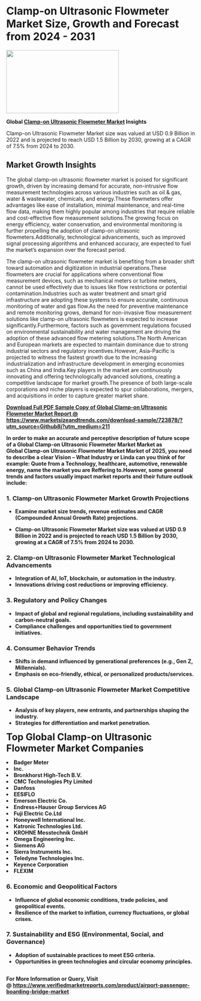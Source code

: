 <H1>Clamp-on Ultrasonic Flowmeter Market Size, Growth and Forecast from 2024 - 2031</H1><img class="aligncenter size-medium wp-image-584254" src="https://thirdeyenews.in/wp-content/uploads/2024/09/Global-Market-Research-300x168.jpeg" alt="" width="300" height="168" /><p><strong>Global&nbsp;<a href="https://www.marketsizeandtrends.com/download-sample/723878/?utm_source=Github8j?utm_medium=211">Clamp-on Ultrasonic Flowmeter Market</a> Insights</strong></p><p>Clamp-on Ultrasonic Flowmeter Market size was valued at USD 0.9 Billion in 2022 and is projected to reach USD 1.5 Billion by 2030, growing at a CAGR of 7.5% from 2024 to 2030.</p><p><h2>Market Growth Insights</h2> <p>The global clamp-on ultrasonic flowmeter market is poised for significant growth, driven by increasing demand for accurate, non-intrusive flow measurement technologies across various industries such as oil & gas, water & wastewater, chemicals, and energy.These flowmeters offer advantages like ease of installation, minimal maintenance, and real-time flow data, making them highly popular among industries that require reliable and cost-effective flow measurement solutions.The growing focus on energy efficiency, water conservation, and environmental monitoring is further propelling the adoption of clamp-on ultrasonic flowmeters.Additionally, technological advancements, such as improved signal processing algorithms and enhanced accuracy, are expected to fuel the market’s expansion over the forecast period.</p> <p><strong><a href="#"></a></strong></p> <p>The clamp-on ultrasonic flowmeter market is benefiting from a broader shift toward automation and digitization in industrial operations.These flowmeters are crucial for applications where conventional flow measurement devices, such as mechanical meters or turbine meters, cannot be used effectively due to issues like flow restrictions or potential contamination.Industries such as water treatment and smart grid infrastructure are adopting these systems to ensure accurate, continuous monitoring of water and gas flow.As the need for preventive maintenance and remote monitoring grows, demand for non-invasive flow measurement solutions like clamp-on ultrasonic flowmeters is expected to increase significantly.Furthermore, factors such as government regulations focused on environmental sustainability and water management are driving the adoption of these advanced flow metering solutions.The North American and European markets are expected to maintain dominance due to strong industrial sectors and regulatory incentives.However, Asia-Pacific is projected to witness the fastest growth due to the increasing industrialization and infrastructure development in emerging economies such as China and India.Key players in the market are continuously innovating and offering technologically advanced solutions, creating a competitive landscape for market growth.The presence of both large-scale corporations and niche players is expected to spur collaborations, mergers, and acquisitions in order to capture greater market share.<p><strong><a href="#"></p><p><span class=""><strong>Download Full PDF Sample Copy of Global Clamp-on Ultrasonic Flowmeter Market Report</strong> @ <a href="https://www.marketsizeandtrends.com/download-sample/723878/?utm_source=Github8j?utm_medium=211" target="_blank">https://www.marketsizeandtrends.com/download-sample/723878/?utm_source=Github8j?utm_medium=211</a></span></p><p>In order to make an accurate and perceptive description of future scope of a Global&nbsp;Clamp-on Ultrasonic Flowmeter Market Market as Global&nbsp;Clamp-on Ultrasonic Flowmeter Market Market of 2025, you need to describe a clear Vision &ndash; What Industry or Linda can you think of for example: Quote from a Technology, healthcare, automotive, renewable energy, name the market you are Reffering to.However, some general trends and factors usually impact market reports and their future outlook include:</p><h3>1.&nbsp;<strong>Clamp-on Ultrasonic Flowmeter Market Growth Projections</strong></h3><ul><li>Examine market size trends, revenue estimates and CAGR (Compounded Annual Growth Rate) projections.</li><li><p>Clamp-on Ultrasonic Flowmeter Market size was valued at USD 0.9 Billion in 2022 and is projected to reach USD 1.5 Billion by 2030, growing at a CAGR of 7.5% from 2024 to 2030.</p></li></ul><h3>2.&nbsp;<strong>Clamp-on Ultrasonic Flowmeter Market Technological Advancements</strong></h3><ul><li>Integration of AI, IoT, blockchain, or automation in the industry.</li><li>Innovations driving cost reductions or improving efficiency.</li></ul><h3>3.&nbsp;<strong>Regulatory and Policy Changes</strong></h3><ul><li>Impact of global and regional regulations, including sustainability and carbon-neutral goals.</li><li>Compliance challenges and opportunities tied to government initiatives.</li></ul><h3>4.&nbsp;<strong>Consumer Behavior Trends</strong></h3><ul><li>Shifts in demand influenced by generational preferences (e.g., Gen Z, Millennials).</li><li>Emphasis on eco-friendly, ethical, or personalized products/services.</li></ul><h3>5.&nbsp;<strong>Global Clamp-on Ultrasonic Flowmeter Market Competitive Landscape</strong></h3><ul><li>Analysis of key players, new entrants, and partnerships shaping the industry.</li><li>Strategies for differentiation and market penetration.</li></ul><p data-pm-slice="1 1 []"><span style="color: inherit; font-family: inherit; font-size: 25px;">Top Global Clamp-on Ultrasonic Flowmeter Market Companies</span></p><div class="" data-test-id=""><p><li>Badger Meter</li><li> Inc.</li><li> Bronkhorst High-Tech B.V.</li><li> CMC Technologies Pty Limited</li><li> Danfoss</li><li> EESIFLO</li><li> Emerson Electric Co.</li><li> Endress+Hauser Group Services AG</li><li> Fuji Electric Co.Ltd</li><li> Honeywell International Inc.</li><li> Katronic Technologies Ltd.</li><li> KROHNE Messtechnik GmbH</li><li> Omega Engineering Inc.</li><li> Siemens AG</li><li> Sierra Instruments Inc.</li><li> Teledyne Technologies Inc.</li><li> Keyence Corporation</li><li> FLEXIM</li></p></div><h3>6.&nbsp;<strong>Economic and Geopolitical Factors</strong></h3><ul><li>Influence of global economic conditions, trade policies, and geopolitical events.</li><li>Resilience of the market to inflation, currency fluctuations, or global crises.</li></ul><h3>7.&nbsp;<strong>Sustainability and ESG (Environmental, Social, and Governance)</strong></h3><ul><li>Adoption of sustainable practices to meet ESG criteria.</li><li>Opportunities in green technologies and circular economy principles.</li></ul><h2><strong style="font-size: 14px;">For More Information or Query, Visit @&nbsp;</strong><a style="background-color: #ffffff; font-size: 14px;" href="https://www.marketsizeandtrends.com/report/clamp-on-ultrasonic-flowmeter-market/" target="_blank">https://www.verifiedmarketreports.com/product/airport-passenger-boarding-bridge-market</a></h2>